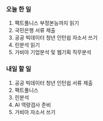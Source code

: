 ### 오늘 한 일
1. 팩트풀니스 부정본능까지 읽기
2. 국민은행 서류 제출
3. 공공 빅데이터 청년 인턴쉽 자소서 쓰기
4. 린분석 읽기
5. 가비아 기업분석 및 웹기획 직무분석

### 내일 할 일
1. 공공 빅데이터 청년 인턴쉽 서류 제출
2. 팩트풀니스
3. 린분석
4. AI 역량검사 준비
5. 가비아 자소서 쓰기
